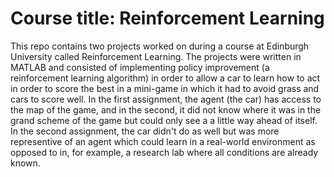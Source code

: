 # Course title: Reinforcement Learning

This repo contains two projects worked on during a course at Edinburgh University called Reinforcement Learning. The projects were written in MATLAB and consisted of implementing policy improvement (a reinforcement learning algorithm) in order to allow a car to learn how to act in order to score the best in a mini-game in which it had to avoid grass and cars to score well. In the first assignment, the agent (the car) has access to the map of the game, and in the second, it did not know where it was in the grand scheme of the game but could only see a a little way ahead of itself. In the second assignment, the car didn't do as well but was more representive of an agent which could learn in a real-world environment as opposed to in, for example, a research lab where all conditions are already known. 
